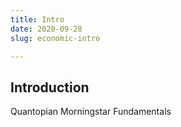 ```yaml
---
title: Intro
date: 2020-09-28
slug: economic-intro

---
```

## Introduction

Quantopian Morningstar Fundamentals